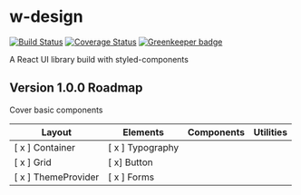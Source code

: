 # w-design

[![Build Status](https://travis-ci.org/we-mak/w-design.svg?branch=master)](https://travis-ci.org/we-mak/w-design)
[![Coverage Status](https://coveralls.io/repos/github/we-mak/w-design/badge.svg)](https://coveralls.io/github/we-mak/w-design)
[![Greenkeeper badge](https://badges.greenkeeper.io/we-mak/w-design.svg)](https://greenkeeper.io/)

A React UI library build with styled-components

## Version 1.0.0 Roadmap

Cover basic components

| Layout              | Elements         | Components | Utilities |
| ------------------- | ---------------- | ---------- | --------- |
| [ x ] Container     | [ x ] Typography |
| [ x ] Grid          | [ x] Button      |
| [ x ] ThemeProvider | [ x ] Forms      |
